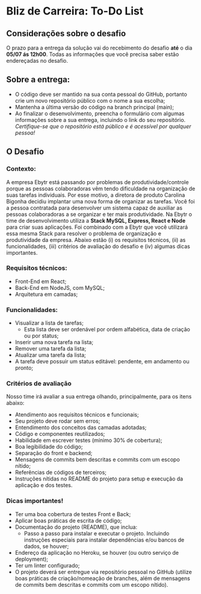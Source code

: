 # Bliz de Carreira: To-Do List

## Considerações sobre o desafio
O prazo para a entrega da solução vai do recebimento do desafio **até** o dia **05/07 ás 12h00**. Todas as informações que você precisa saber estão endereçadas no desafio.

## Sobre a entrega:
- O código deve ser mantido na sua conta pessoal do GitHub, portanto crie um novo repositório público com o nome a sua escolha;
- Mantenha a última versão do código na branch principal (main);
- Ao finalizar o desenvolvimento, preencha o formulário com algumas informações sobre a sua entrega, incluindo o link do seu repositório. *Certifique-se que o repositório está público e é acessível por qualquer pessoa!*

## O Desafio

### Contexto:
A empresa Ebytr está passando por problemas de produtividade/controle porque as pessoas colaboradoras vêm tendo dificuldade na organização de suas tarefas individuais. Por esse motivo, a diretora de produto Carolina Bigonha decidiu implantar uma nova forma de organizar as tarefas.
Você foi a pessoa contratada para desenvolver um sistema capaz de auxiliar as pessoas colaboradoras a se organizar e ter mais produtividade.
Na Ebytr o time de desenvolvimento utiliza a **Stack MySQL, Express, React e Node** para criar suas aplicações. Foi combinado com a Ebytr que você utilizará essa mesma Stack para resolver o problema de organização e produtividade da empresa.
Abaixo estão (i) os requisitos técnicos, (ii) as funcionalidades, (iii) critérios de avaliação do desafio e (iv) algumas dicas importantes.

### Requisitos técnicos:
- Front-End em React;
- Back-End em NodeJS, com MySQL;
- Arquitetura em camadas;

### Funcionalidades:
- Visualizar a lista de tarefas;
  - Esta lista deve ser ordenável por ordem alfabética, data de criação ou por status;
- Inserir uma nova tarefa na lista;
- Remover uma tarefa da lista;
- Atualizar uma tarefa da lista;
- A tarefa deve possuir um status editável: pendente, em andamento ou pronto;

### Critérios de avaliação
Nosso time irá avaliar a sua entrega olhando, principalmente, para os itens abaixo:
- Atendimento aos requisitos técnicos e funcionais;
- Seu projeto deve rodar sem erros;
- Entendimento dos conceitos das camadas adotadas;
- Código e componentes reutilizados;
- Habilidade em escrever testes (mínimo 30% de cobertura);
- Boa legibilidade do código;
- Separação do front e backend;
- Mensagens de commits bem descritas e commits com um escopo nítido;
- Referências de códigos de terceiros;
- Instruções nítidas no README do projeto para setup e execução da aplicação e dos testes.

### Dicas importantes!
- Ter uma boa cobertura de testes Front e Back;
- Aplicar boas práticas de escrita de código;
- Documentação do projeto (README), que inclua:
  - Passo a passo para instalar e executar o projeto. Incluindo instruções especiais para instalar dependências e/ou bancos de dados, se houver;
- Endereço da aplicação no Heroku, se houver (ou outro serviço de deployment);
- Ter um linter configurado;
- O projeto deverá ser entregue via repositório pessoal no GitHub (utilize boas práticas de criação/nomeação de branches, além de mensagens de commits bem descritas e commits com um escopo nítido).